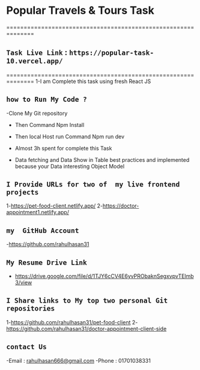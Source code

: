 #  Popular Travels & Tours Task
==============================================================
## `Task Live Link` : `https://popular-task-10.vercel.app/`
==============================================================
1-I am Complete this task using fresh React JS 
## `how to Run My Code ?`
-Clone My Git repository
- Then Command  Npm   Install
- Then local Host run Command Npm run dev
- Almost 3h spent for  complete this Task

- Data fetching and Data Show in Table best practices and  implemented because  your Data interesting Object Model

## `I Provide URLs for two of  my live frontend projects`
1-https://pet-food-client.netlify.app/
2-https://doctor-appointment1.netlify.app/

## `my  GitHub Account`
-https://github.com/rahulhasan31

## `My Resume Drive Link`
- https://drive.google.com/file/d/1TJY6cCV4E6yvPRObaknSegxvpvTElmb3/view


## `I Share links to My top two personal Git repositories`
1-https://github.com/rahulhasan31/pet-food-client
2-https://github.com/rahulhasan31/doctor-appointment-client-side


## `contact Us`
-Email : rahulhasan666@gmail.com
-Phone : 01701038331
